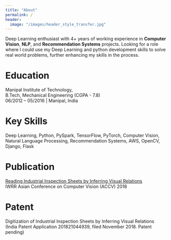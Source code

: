 ```yaml
---
title: "About"
permalink: /
header:
  image: "/images/header_style_transfer.jpg"
---
```


Deep Learning enthusiast with 4+ years of working experience in **Computer Vision**, **NLP**, and **Recommendation Systems** projects. Looking for a role where I could use my Deep Learning and python development skills to solve real world problems, further enhancing my skills in the process. 

# Education
Manipal Institute of Technology, <br>
B.Tech, Mechanical Engineering (CGPA - 7.8) <br>
06/2012 – 05/2016 | Manipal, India

# Key Skills 
Deep Learning, Python, PySpark, TensorFlow, PyTorch, Computer Vision, Natural Language Processing, Recommendation Systems, AWS, OpenCV, Django, Flask

# Publication
[Reading Industrial Inspection Sheets by Inferring Visual Relations](https://arxiv.org/pdf/1812.07104.pdf) <br>
IWRR Asian Conference on Computer Vision (ACCV) 2018  

# Patent
Digitization of Industrial Inspection Sheets by Inferring Visual Relations <br>
(India Patent Application 201821044939, filed November 2018. Patent pending)
